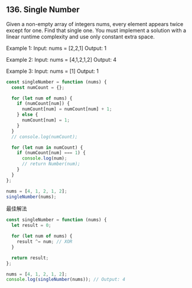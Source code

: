 ## 136. Single Number

Given a non-empty array of integers nums, every element appears twice except for one. Find that single one.
You must implement a solution with a linear runtime complexity and use only constant extra space.

Example 1:
Input: nums = [2,2,1]
Output: 1

Example 2:
Input: nums = [4,1,2,1,2]
Output: 4

Example 3:
Input: nums = [1]
Output: 1

```javascript
const singleNumber = function (nums) {
  const numCount = {};

  for (let num of nums) {
    if (numCount[num]) {
      numCount[num] = numCount[num] + 1;
    } else {
      numCount[num] = 1;
    }
  }
  // console.log(numCount);

  for (let num in numCount) {
    if (numCount[num] === 1) {
      console.log(num);
      // return Number(num);
    }
  }
};

nums = [4, 1, 2, 1, 2];
singleNumber(nums);
```

最佳解法

```javascript
const singleNumber = function (nums) {
  let result = 0;

  for (let num of nums) {
    result ^= num; // XOR
  }

  return result;
};

nums = [4, 1, 2, 1, 2];
console.log(singleNumber(nums)); // Output: 4
```
